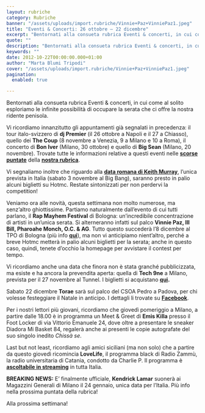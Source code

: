 ```yaml
---
layout: rubriche
category: Rubriche
banner: "/assets/uploads/import.rubriche/Vinnie+Paz+VinniePaz1.jpeg"
title: "Eventi & Concerti: 26 ottobre – 22 dicembre"
excerpt: "Bentornati alla consueta rubrica Eventi & concerti, in cui come al solito esploriamo le infinite possibilità di occupare la serata che ci offre la nostra ridente penisola. Vi ricordiamo innanzitutto gli appuntamenti già segnalati in precedenza: il tour italo-svizzero di dj Premier (il 26 ottobre a Napoli e il 27 a Chiasso), quello dei The [&hellip"
quote: ""
description: "Bentornati alla consueta rubrica Eventi & concerti, in cui come al solito esploriamo le infinite possibilità di occupare la serata che ci offre la nostra ridente penisola. Vi ricordiamo innanzitutto gli appuntamenti già segnalati in precedenza: il tour italo-svizzero di dj Premier (il 26 ottobre a Napoli e il 27 a Chiasso), quello dei The [&hellip"
keywords: ""
date: 2012-10-22T00:00:00.000+01:00
author: "Marta Blumi Tripodi"
cover: "/assets/uploads/import.rubriche/Vinnie+Paz+VinniePaz1.jpeg"
pagination:
  enabled: true

---
```


Bentornati alla consueta rubrica Eventi & concerti, in cui come al solito esploriamo le infinite possibilità di occupare la serata che ci offre la nostra ridente penisola.

Vi ricordiamo innanzitutto gli appuntamenti già segnalati in precedenza: il tour italo-svizzero di **dj Premier** (il 26 ottobre a Napoli e il 27 a Chiasso), quello dei **The Coup** (8 novembre a Venezia, 9 a Milano e 10 a Roma), il concerto di **Bon Iver** (Milano, 30 ottobre) e quello di **Big Sean** (Milano, 20 novembre). Trovate tutte le informazioni relative a questi eventi nelle [**scorse puntate**](https://hotmc.com/eventi-concerti-4-ottobre-8-dicembre/ "http://hotmc.com/eventi-concerti-4-ottobre-8-dicembre/") della [**nostra rubrica**](https://hotmc.com/eventi-concerti-27-settembre-9-novembre/ "http://hotmc.com/eventi-concerti-27-settembre-9-novembre/").

Vi segnaliamo inoltre che riguardo alla [**data romana di Keith Murray**](https://www.facebook.com/events/268988933220653/?fref=ts "https://www.facebook.com/events/268988933220653/?fref=ts"), l’unica prevista in Italia (sabato 3 novembre al Big Bang), saranno presto in palio alcuni biglietti su Hotmc. Restate sintonizzati per non perdervi la competition!

Veniamo ora alle novità, questa settimana non molto numerose, ma senz’altro ghiottissime. Partiamo naturalmente dall’evento di cui tutti parlano, il **Rap Mayhem Festival** di Bologna: un’incredibile concentrazione di artisti in un’unica serata. Si alterneranno infatti sul palco **Vinnie Paz, Ill Bill, Pharoahe Monch, O.C. & AG**. Tutto questo succederà l’8 dicembre al TPO di Bologna (più info [**qui**](https://www.facebook.com/events/427534673973012/?fref=ts "https://www.facebook.com/events/427534673973012/?fref=ts")), ma non vi anticipiamo nient’altro, perché a breve Hotmc metterà in palio alcuni biglietti per la serata; anche in questo caso, quindi, tenete d’occhio la homepage per avvistare il contest per tempo.

Vi ricordiamo anche una data che finora non è stata granché pubblicizzata, ma esiste e ha ancora la prevendita aperta: quella di **Tech 9ne** a Milano, prevista per il 27 novembre al Tunnel. I biglietti si acquistano **[qui](http://www.ticketone.it/tech-n9ne-biglietti.html?affiliate=ITT&doc=artistPages/tickets&fun=artist&action=tickets&kuid=472295 "http://www.ticketone.it/tech-n9ne-biglietti.html?affiliate=ITT&doc=artistPages/tickets&fun=artist&action=tickets&kuid=472295").**

Sabato 22 dicembre **Torae** sarà sul palco del CSOA Pedro a Padova, per chi volesse festeggiare il Natale in anticipo. I dettagli li trovate su [**Facebook**](https://www.facebook.com/events/450339748345062/ "https://www.facebook.com/events/450339748345062/").

Per i nostri lettori più giovani, ricordiamo che giovedì pomeriggio a Milano, a partire dalle 18.00 è in programma un Meet & Greet di **Emis Killa** presso il Foot Locker di via Vittorio Emanuele 24, dove oltre a presentare le sneaker Diadora Mi Basket 84, regalerà anche ai presenti le copie autografate del suo singolo inedito _Chissà se_.

Last but not least, ricordiamo agli amici siciliani (ma non solo) che a partire da questo giovedì ricomincia **LoveLife**, il programma black di Radio Zammù, la radio universitaria di Catania, condotto da Charlie P. Il programma è [**ascoltabile in streaming**](http://www.radiozammu.it "http://www.radiozammu.it") in tutta Italia.

**BREAKING NEWS:** E’ finalmente ufficiale, **Kendrick Lamar** suonerà ai Magazzini Generali di Milano il 24 gennaio, unica data per l’Italia. Più info nella prossima puntata della rubrica!

Alla prossima settimana!